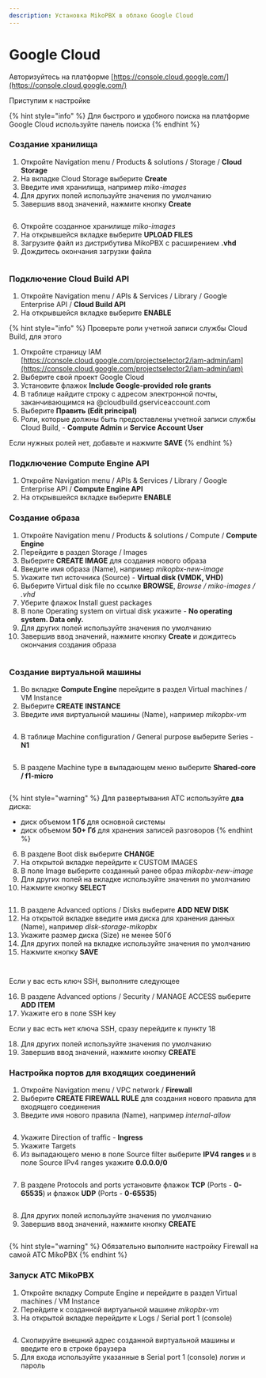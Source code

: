```yaml
---
description: Установка MikoPBX в облако Google Cloud
---
```


# Google Cloud

Авторизуйтесь на платформе [https://console.cloud.google.com/](https://console.cloud.google.com/)

Приступим к настройке

{% hint style="info" %}
Для быстрого и удобного поиска на платформе Google Cloud используйте панель поиска
{% endhint %}

### **Создание** хранилища

1. Откройте Navigation menu / Products & solutions / Storage / **Cloud Storage**
2. На вкладке Cloud Storage выберите **Create**
3. Введите имя хранилища, например _miko-images_
4. Для других полей используйте значения по умолчанию
5. Завершив ввод значений, нажмите кнопку **Create**

<figure><img src="../../.gitbook/assets/MikoPBXGoogleCloudInstallation_1.png" alt=""><figcaption></figcaption></figure>

6. Откройте созданное хранилище _miko-images_
7. На открывшейся вкладке выберите **UPLOAD FILES**
8. Загрузите файл из дистрибутива MikoPBX с расширением **.vhd**
9. Дождитесь окончания загрузки файла

<figure><img src="../../.gitbook/assets/MikoPBXGoogleCloudInstallation_2.png" alt=""><figcaption></figcaption></figure>

### **Подключение C**loud Build API

1. Откройте Navigation menu / APIs & Services / Library / Google Enterprise API / **Cloud Build API**
2. На открывшейся вкладке выберите **ENABLE**

{% hint style="info" %}
Проверьте роли учетной записи службы Cloud Build, для этого

1. Откройте страницу IAM [https://console.cloud.google.com/projectselector2/iam-admin/iam](https://console.cloud.google.com/projectselector2/iam-admin/iam)
2. Выберите свой проект Google Cloud
3. Установите флажок **Include Google-provided role grants**
4. В таблице найдите строку с адресом электронной почты, заканчивающимся на @cloudbuild.gserviceaccount.com
5. Выберите **Править (Edit principal)**
6. Роли, которые должны быть предоставлены учетной записи службы Cloud Build, - **Сompute Admin** и **Service Account User**

Если нужных ролей нет, добавьте и нажмите **SAVE**
{% endhint %}

### **Подключение Compute Engine** API

1. Откройте Navigation menu / APIs & Services / Library / Google Enterprise API / **Compute Engine API**
2. На открывшейся вкладке выберите **ENABLE**

### **Создание** образа

1. Откройте Navigation menu / Products & solutions / Compute / **Compute Engine**
2. Перейдите в раздел Storage / Images
3. Выберите **CREATE IMAGE** для создания нового образа
4. Введите имя образа (Name), например _mikopbx-new-image_
5. Укажите тип источника (Source) - **Virtual disk (VMDK, VHD)**
6. Выберите Virtual disk file по ссылке **BROWSE**, _Browse / miko-images / .vhd_
7. Уберите флажок Install guest packages
8. В поле Operating system on virtual disk укажите - **No operating system. Data only.**
9. Для других полей используйте значения по умолчанию
10. Завершив ввод значений, нажмите кнопку **Create** и дождитесь окончания создания образа

<figure><img src="../../.gitbook/assets/MikoPBXGoogleCloudInstallation_3.png" alt=""><figcaption></figcaption></figure>

### **Создание виртуальной машины**

1. Во вкладке **Compute Engine** перейдите в раздел Virtual machines / VM Instance
2. Выберите **CREATE INSTANCE**
3. Введите имя виртуальной машины (Name), например _mikopbx-vm_

<figure><img src="../../.gitbook/assets/MikoPBXGoogleCloudInstallation_4.png" alt=""><figcaption></figcaption></figure>

4. В таблице Machine configuration / General purpose выберите Series - **N1**

<figure><img src="../../.gitbook/assets/MikoPBXGoogleCloudInstallation_5.png" alt=""><figcaption></figcaption></figure>

5. В разделе Machine type в выпадающем меню выберите **Shared-core / f1-micro**

<figure><img src="../../.gitbook/assets/MikoPBXGoogleCloudInstallation_6.png" alt=""><figcaption></figcaption></figure>

{% hint style="warning" %}
Для развертывания АТС используйте **два** диска:

* диск объемом **1 Гб** для основной системы
* диск объемом **50+ Гб** для хранения записей разговоров
{% endhint %}

6. В разделе Boot disk выберите **CHANGE**
7. На открытой вкладке перейдите к CUSTOM IMAGES
8. В поле Image выберите созданный ранее образ _mikopbx-new-image_
9. Для других полей на вкладке используйте значения по умолчанию
10. Нажмите кнопку **SELECT**

<figure><img src="../../.gitbook/assets/MikoPBXGoogleCloudInstallation_7 (1).png" alt=""><figcaption></figcaption></figure>

11. В разделе Advanced options / Disks выберите **ADD NEW DISK**
12. На открытой вкладке введите имя диска для хранения данных (Name), например _disk-storage-mikopbx_
13. Укажите размер диска (Size) не менее 50Гб
14. Для других полей на вкладке используйте значения по умолчанию
15. Нажмите кнопку **SAVE**

<figure><img src="../../.gitbook/assets/MikoPBXGoogleCloudInstallation_9.png" alt=""><figcaption></figcaption></figure>

<figure><img src="../../.gitbook/assets/MikoPBXGoogleCloudInstallation_10.png" alt=""><figcaption></figcaption></figure>

Если у вас есть ключ SSH, выполните следующее

16. В разделе Advanced options / Security / MANAGE ACCESS выберите **ADD ITEM**
17. Укажите его в поле SSH key

Если у вас есть нет ключа SSH, сразу перейдите к пункту 18

18. Для других полей используйте значения по умолчанию
19. Завершив ввод значений, нажмите кнопку **CREATE**

### **Настройка портов для входящих соединений**

1. Откройте Navigation menu / VPC network / **Firewall**
2. Выберите **CREATE FIREWALL RULE** для создания нового правила для входящего соединения
3. Введите имя нового правила (Name), например _internal-allow_

<figure><img src="../../.gitbook/assets/MikoPBXGoogleCloudInstallation_11.png" alt=""><figcaption></figcaption></figure>

4. Укажите Direction of traffic - **Ingress**
5. Укажите Targets
6. Из выпадающего меню в поле Source filter выберите **IPV4 ranges** и в поле Source IPv4 ranges укажите **0.0.0.0/0**

<figure><img src="../../.gitbook/assets/MikoPBXGoogleCloudInstallation_12.png" alt=""><figcaption></figcaption></figure>

7. В разделе Protocols and ports установите флажок **TCP** (Ports - **0-65535**) и флажок **UDP** (Ports - **0-65535**)

<figure><img src="../../.gitbook/assets/MikoPBXGoogleCloudInstallation_13.png" alt=""><figcaption></figcaption></figure>

8. Для других полей используйте значения по умолчанию
9. Завершив ввод значений, нажмите кнопку **CREATE**

<figure><img src="../../.gitbook/assets/MikoPBXGoogleCloudInstallation_14.png" alt=""><figcaption></figcaption></figure>

{% hint style="warning" %}
Обязательно выполните настройку Firewall на самой АТС MikoPBX
{% endhint %}

### **Запуск АТС MikoPBX**

1. Откройте вкладку Compute Engine и перейдите в раздел Virtual machines / VM Instance
2. Перейдите к созданной виртуальной машине _mikopbx-vm_
3. На открытой вкладке перейдите к Logs / Serial port 1 (console)

<figure><img src="../../.gitbook/assets/MikoPBXGoogleCloudInstallation_17.png" alt=""><figcaption></figcaption></figure>

4. Скопируйте внешний адрес созданной виртуальной машины и введите его в строке браузера
5. Для входа используйте указанные в Serial port 1 (console) логин и пароль
